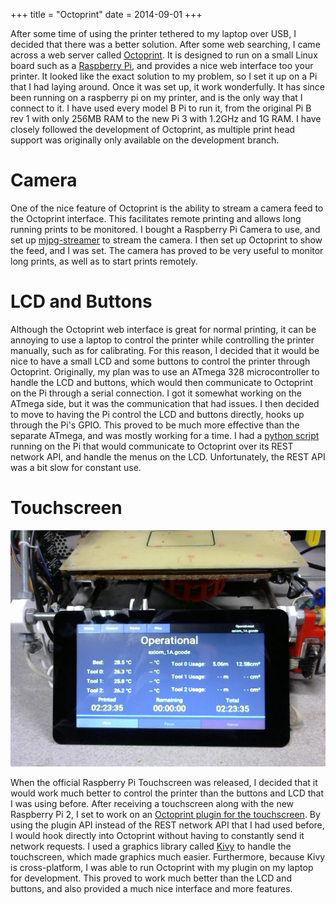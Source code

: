 +++
title = "Octoprint"
date = 2014-09-01
+++

After some time of using the printer tethered to my laptop over USB, I decided that there was a better solution. After some web searching, I came across a web server called [Octoprint](http://octoprint.org/). It is designed to run on a small Linux board such as a [Raspberry Pi](https://www.raspberrypi.org/), and provides a nice web interface too your printer. It looked like the exact solution to my problem, so I set it up on a Pi that I had laying around. Once it was set up, it work wonderfully. It has since been running on a raspberry pi on my printer, and is the only way that I connect to it. I have used every model B Pi to run it, from the original Pi B rev 1 with only 256MB RAM to the new Pi 3 with 1.2GHz and 1G RAM. I have closely followed the development of Octoprint, as multiple print head support was originally only available on the development branch.

# Camera

One of the nice feature of Octoprint is the ability to stream a camera feed to the Octoprint interface. This facilitates remote printing and allows long running prints to be monitored. I bought a Raspberry Pi Camera to use, and set up [mjpg-streamer](https://github.com/jacksonliam/mjpg-streamer) to stream the camera. I then set up Octoprint to show the feed, and I was set. The camera has proved to be very useful to monitor long prints, as well as to start prints remotely.

# LCD and Buttons

Although the Octoprint web interface is great for normal printing, it can be annoying to use a laptop to control the printer while controlling the printer manually, such as for calibrating. For this reason, I decided that it would be nice to have a small LCD and some buttons to control the printer through Octoprint. Originally, my plan was to use an ATmega 328 microcontroller to handle the LCD and buttons, which would then communicate to Octoprint on the Pi through a serial connection. I got it somewhat working on the ATmega side, but it was the communication that had issues. I then decided to move to having the Pi control the LCD and buttons directly, hooks up through the Pi's GPIO. This proved to be much more effective than the separate ATmega, and was mostly working for a time. I had a [python script](https://github.com/chickenchuck040/OctoPrint-LcdController) running on the Pi that would communicate to Octoprint over its REST network API, and handle the menus on the LCD. Unfortunately, the REST API was a bit slow for constant use.

# Touchscreen

![Touchscreen Image](touchscreen.jpg)

When the official Raspberry Pi Touchscreen was released, I decided that it would work much better to control the printer than the buttons and LCD that I was using before. After receiving a touchscreen along with the new Raspberry Pi 2, I set to work on an [Octoprint plugin for the touchscreen](https://github.com/chickenchuck040/OctoPrint-Lcd). By using the plugin API instead of the REST network API that I had used before, I would hook directly into Octoprint without having to constantly send it network requests. I used a graphics library called [Kivy](kivy.org) to handle the touchscreen, which made graphics much easier. Furthermore, because Kivy is cross-platform, I was able to run Octoprint with my plugin on my laptop for development. This proved to work much better than the LCD and buttons, and also provided a much nice interface and more features.
